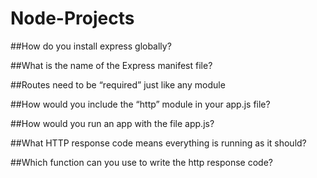 # Node-Projects

##How do you install express globally? 

##What is the name of the Express manifest file?

##Routes need to be “required” just like any module

##How would you include the “http” module in your app.js file?

##How would you run an app with the file app.js?

##What HTTP response code means everything is running as it should?

##Which function can you use to write the http response code?
